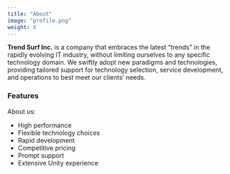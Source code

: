 ```yaml
---
title: "About"
image: "profile.png"
weight: 8
---
```


**Trend Surf Inc.** is a company that embraces the latest “trends” in the rapidly evolving IT industry, without limiting ourselves to any specific technology domain.
We swiftly adopt new paradigms and technologies, providing tailored support for technology selection, service development, and operations to best meet our clients’ needs.

### Features
About us:
* High performance
* Flexible technology choices
* Rapid development
* Competitive pricing
* Prompt support
* Extensive Unity experience
